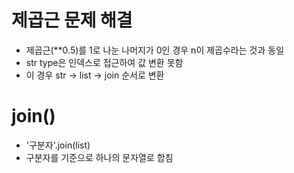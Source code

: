 # 제곱근 문제 해결
- 제곱근(**0.5)를 1로 나눈 나머지가 0인 경우 n이 제곱수라는 것과 동일
- str type은 인덱스로 접근하여 값 변환 못함
- 이 경우 str -> list -> join 순서로 변환

# join()
- '구분자'.join(list)
- 구분자를 기준으로 하나의 문자열로 합침 
